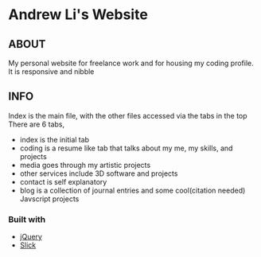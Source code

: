 ﻿# Andrew Li's Website

## ABOUT

My personal website for freelance work and for housing my coding profile. It is responsive and nibble

## INFO

Index is the main file, with the other files accessed via the tabs in the top
There are 6 tabs,
 * index is the initial tab
 * coding is a resume like tab that talks about my me, my skills, and projects
 * media goes through my artistic projects
 * other services include 3D software and projects
 * contact is self explanatory
 * blog is a collection of journal entries and some cool(citation needed) Javscript projects

### Built with
* [jQuery](https://jquery.com/)
* [Slick](http://kenwheeler.github.io/slick/) 

